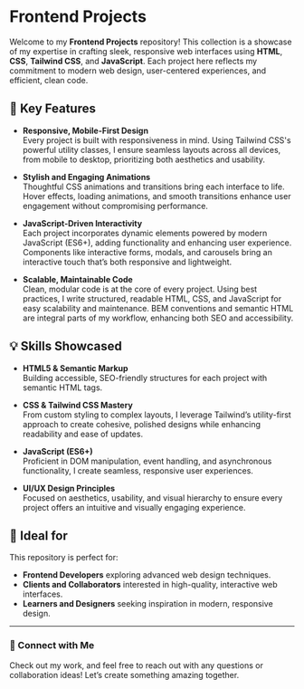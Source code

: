 # Frontend Projects

Welcome to my **Frontend Projects** repository! This collection is a showcase of my expertise in crafting sleek, responsive web interfaces using **HTML**, **CSS**, **Tailwind CSS**, and **JavaScript**. Each project here reflects my commitment to modern web design, user-centered experiences, and efficient, clean code.

## 📌 Key Features

- **Responsive, Mobile-First Design**  
  Every project is built with responsiveness in mind. Using Tailwind CSS's powerful utility classes, I ensure seamless layouts across all devices, from mobile to desktop, prioritizing both aesthetics and usability.

- **Stylish and Engaging Animations**  
  Thoughtful CSS animations and transitions bring each interface to life. Hover effects, loading animations, and smooth transitions enhance user engagement without compromising performance.

- **JavaScript-Driven Interactivity**  
  Each project incorporates dynamic elements powered by modern JavaScript (ES6+), adding functionality and enhancing user experience. Components like interactive forms, modals, and carousels bring an interactive touch that’s both responsive and lightweight.

- **Scalable, Maintainable Code**  
  Clean, modular code is at the core of every project. Using best practices, I write structured, readable HTML, CSS, and JavaScript for easy scalability and maintenance. BEM conventions and semantic HTML are integral parts of my workflow, enhancing both SEO and accessibility.

## 💡 Skills Showcased

- **HTML5 & Semantic Markup**  
  Building accessible, SEO-friendly structures for each project with semantic HTML tags.
  
- **CSS & Tailwind CSS Mastery**  
  From custom styling to complex layouts, I leverage Tailwind’s utility-first approach to create cohesive, polished designs while enhancing readability and ease of updates.

- **JavaScript (ES6+)**  
  Proficient in DOM manipulation, event handling, and asynchronous functionality, I create seamless, responsive user experiences.

- **UI/UX Design Principles**  
  Focused on aesthetics, usability, and visual hierarchy to ensure every project offers an intuitive and visually engaging experience.

## 🎯 Ideal for

This repository is perfect for:
- **Frontend Developers** exploring advanced web design techniques.
- **Clients and Collaborators** interested in high-quality, interactive web interfaces.
- **Learners and Designers** seeking inspiration in modern, responsive design.

---

### 👋 Connect with Me

Check out my work, and feel free to reach out with any questions or collaboration ideas! Let’s create something amazing together.

